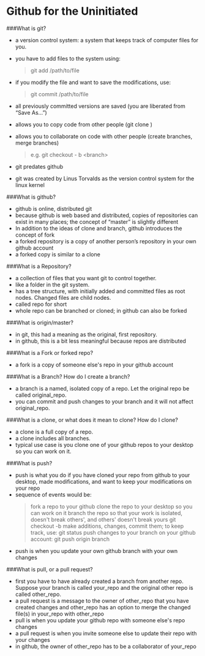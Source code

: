 Github for the Uninitiated
==========================

###What is git? 

* a version control system: a system that keeps track of computer files for you. 
* you have to add files to the system using: 

  > git add /path/to/file
  
* if you modify the file and want to save the modifications, use:

  > git commit /path/to/file

* all previously committed versions are saved (you are liberated from “Save As…”)
* allows you to copy code from other people (git clone <repo>)
* allows you to collaborate on code with other people (create branches, merge branches) 
 
  > e.g. git checkout - b \<branch\>

* git predates github
* git was created by Linus Torvalds as the version control system for the linux kernel 

###What is github?
* github is online, distributed git
* because github is web based and distributed, copies of repositories can exist in many places; the concept of “master” is slightly different
* In addition to the ideas of clone and branch, github introduces the concept of fork
* a forked repository is a copy of another person’s repository in your own github account
* a forked copy is similar to a clone

###What is a Repository? 
* a collection of files that you want git to control together. 
* like a folder in the git system.
* has a tree structure, with initially added and committed files as root nodes. Changed files are child nodes. 
* called repo for short
* whole repo can be branched or cloned; in github can also be forked 

###What is origin/master?
* in git, this had a meaning as the original, first repository. 
* in github, this is a bit less meaningful because repos are distributed

###What is a Fork or forked repo?
* a fork is a copy of someone else's repo in your github account

###What is a Branch? How do I create a branch? 
* a branch is a named, isolated copy of a repo. Let the original repo be called original_repo. 
* you can commit and push changes to your branch and it will not affect original_repo. 

###What is a clone, or what does it mean to clone? How do I clone? 
* a clone is a full copy of a repo. 
* a clone includes all branches. 
* typical use case is you clone one of your github repos to your desktop so you can work on it. 

###What is push?
* push is what you do if you have cloned your repo from github to your desktop, made modifications, and want to keep your modifications on your repo
* sequence of events would be:
  > fork a repo to your github
  > clone the repo to your desktop so you can work on it
  > branch the repo so that your work is isolated, doesn't break others', and others' doesn't break yours
  > git checkout -b <branch>
  > make additions, changes, commit them; to keep track, use: 
  > git status 
  > push changes to your branch on your github account:
  > git push origin branch
* push is when you update your own github branch with your own changes

###What is pull, or a pull request? 
* first you have to have already created a branch from another repo. Suppose your branch is called your_repo and the original other repo is called other_repo. 
* a pull request is a message to the owner of other_repo that you have created changes and other_repo has an option to merge the changed file(s) in your_repo with other_repo
* pull is when you update your github repo with someone else's repo changes
* a pull request is when you invite someone else to update their repo with your changes
* in github, the owner of other_repo has to be a collaborator of your_repo

